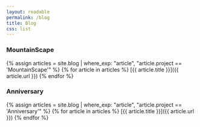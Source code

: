 ```yaml
---
layout: readable
permalink: /blog
title: Blog
css: list
---
```

### MountainScape
{% assign articles = site.blog | where_exp: "article", "article.project == 'MountainScape'" %}
{% for article in articles %}
[{{ article.title }}]({{ article.url }})
{% endfor %}

### Anniversary
{% assign articles = site.blog | where_exp: "article", "article.project == 'Anniversary'" %}
{% for article in articles %}
[{{ article.title }}]({{ article.url }})
{% endfor %}
